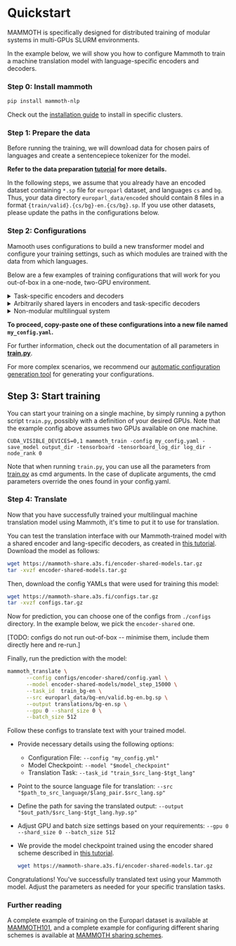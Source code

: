 

# Quickstart

MAMMOTH is specifically designed for distributed training of modular systems in multi-GPUs SLURM environments.

In the example below, we will show you how to configure Mammoth to train a machine translation model with language-specific encoders and decoders.

### Step 0: Install mammoth

```bash
pip install mammoth-nlp
```

Check out the [installation guide](install) to install in specific clusters.

### Step 1: Prepare the data

Before running the training, we will download data for chosen pairs of languages and create a sentencepiece tokenizer for the model.

**Refer to the data preparation [tutorial](prepare_data) for more details.**

In the following steps, we assume that you already have an encoded dataset containing `*.sp` file for `europarl` dataset, and languages `cs` and `bg`. Thus, your data directory `europarl_data/encoded` should contain 8 files in a format `{train/valid}.{cs/bg}-en.{cs/bg}.sp`. If you use other datasets, please update the paths in the configurations below.

### Step 2: Configurations

Mamooth uses configurations to build a new transformer model and configure your training settings, such as which modules are trained with the data from which languages.

Below are a few examples of training configurations that will work for you out-of-box in a one-node, two-GPU environment.

<details>
<summary>Task-specific encoders and decoders</summary>

In this example, we create a model with encoders and decoders **unshared** for the specified languages. This is defined by `enc_sharing_group` and `enc_sharing_group`.
Note that the configs expect you have access to 2 GPUs.

```yaml
# TRAINING CONFIG
world_size: 2
gpu_ranks: [0, 1]

batch_type: tokens
batch_size: 4096

# INPUT/OUTPUT VOCABULARY CONFIG

src_vocab:
  bg: vocab/opusTC.mul.vocab.onmt
  cs: vocab/opusTC.mul.vocab.onmt
  en: vocab/opusTC.mul.vocab.onmt
tgt_vocab:
  cs: vocab/opusTC.mul.vocab.onmt
  en: vocab/opusTC.mul.vocab.onmt

# MODEL CONFIG

model_dim: 512

tasks:
  train_bg-en:
    src_tgt: bg-en
    enc_sharing_group: [bg]
    dec_sharing_group: [en]
    node_gpu: "0:0"
    path_src: europarl_data/encoded/train.bg-en.bg.sp
    path_tgt: europarl_data/encoded/train.bg-en.en.sp
  train_cs-en:
    src_tgt: cs-en
    enc_sharing_group: [cs]
    dec_sharing_group: [en]
    node_gpu: "0:1"
    path_src: europarl_data/encoded/train.cs-en.cs.sp
    path_tgt: europarl_data/encoded/train.cs-en.en.sp
  train_en-cs:
    src_tgt: en-cs
    enc_sharing_group: [en]
    dec_sharing_group: [cs]
    node_gpu: "0:1"
    path_src: europarl_data/encoded/train.cs-en.en.sp
    path_tgt: europarl_data/encoded/train.cs-en.cs.sp

enc_layers: [6]
dec_layers: [6]
```
</details>


<details>
<summary>Arbitrarily shared layers in encoders and task-specific decoders</summary>

The training and vocab config is the same as in the previous example.

```yaml
# TRAINING CONFIG
world_size: 2
gpu_ranks: [0, 1]

batch_type: tokens
batch_size: 4096

# INPUT/OUTPUT VOCABULARY CONFIG

src_vocab:
  bg: vocab/opusTC.mul.vocab.onmt
  cs: vocab/opusTC.mul.vocab.onmt
  en: vocab/opusTC.mul.vocab.onmt
tgt_vocab:
  cs: vocab/opusTC.mul.vocab.onmt
  en: vocab/opusTC.mul.vocab.onmt

# MODEL CONFIG

model_dim: 512

tasks:
  train_bg-en:
    src_tgt: bg-en
    enc_sharing_group: [bg, all]
    dec_sharing_group: [en]
    node_gpu: "0:0"
    path_src: europarl_data/encoded/train.bg-en.bg.sp
    path_tgt: europarl_data/encoded/train.bg-en.en.sp
  train_cs-en:
    src_tgt: cs-en
    enc_sharing_group: [cs, all]
    dec_sharing_group: [en]
    node_gpu: "0:1"
    path_src: europarl_data/encoded/train.cs-en.cs.sp
    path_tgt: europarl_data/encoded/train.cs-en.en.sp
  train_en-cs:
    src_tgt: en-cs
    enc_sharing_group: [en, all]
    dec_sharing_group: [cs]
    node_gpu: "0:1"
    path_src: europarl_data/encoded/train.cs-en.en.sp
    path_tgt: europarl_data/encoded/train.cs-en.cs.sp

enc_layers: [4, 4]
dec_layers: [4]
```
</details>

<details>
<summary>Non-modular multilingual system </summary>

In this example, we share the input/output vocabulary over all languages. Hence, we define a vocabulary for an `all` language, that we use in the definition of the model.

```yaml
# TRAINING CONFIG
world_size: 2
gpu_ranks: [0, 1]

batch_type: tokens
batch_size: 4096

# INPUT/OUTPUT VOCABULARY CONFIG

src_vocab:
  all: vocab/opusTC.mul.vocab.onmt
tgt_vocab:
  all: vocab/opusTC.mul.vocab.onmt

# MODEL CONFIG

model_dim: 512

tasks:
  train_bg-en:
    src_tgt: all-all
    enc_sharing_group: [shared_enc]
    dec_sharing_group: [shared_dec]
    node_gpu: "0:0"
    path_src: europarl_data/encoded/train.bg-en.bg.sp
    path_tgt: europarl_data/encoded/train.bg-en.en.sp
  train_cs-en:
    src_tgt: all-all
    enc_sharing_group: [shared_enc]
    dec_sharing_group: [shared_dec]
    node_gpu: "0:1"
    path_src: europarl_data/encoded/train.cs-en.cs.sp
    path_tgt: europarl_data/encoded/train.cs-en.en.sp
  train_en-cs:
    src_tgt: all-all
    enc_sharing_group: [shared_enc]
    dec_sharing_group: [shared_dec]
    node_gpu: "0:1"
    path_src: europarl_data/encoded/train.cs-en.en.sp
    path_tgt: europarl_data/encoded/train.cs-en.cs.sp

enc_layers: [6]
dec_layers: [6]
```
</details>

**To proceed, copy-paste one of these configurations into a new file named `my_config.yaml`.**

For further information, check out the documentation of all parameters in **[train.py](options/train)**.

For more complex scenarios, we recommend our [automatic configuration generation tool](config_config) for generating your configurations. 

## Step 3: Start training

You can start your training on a single machine, by simply running a python script `train.py`, possibly with a definition of your desired GPUs. 
Note that the example config above assumes two GPUs available on one machine.

```shell
CUDA_VISIBLE_DEVICES=0,1 mammoth_train -config my_config.yaml -save_model output_dir -tensorboard -tensorboard_log_dir log_dir -node_rank 0
```

Note that when running `train.py`, you can use all the parameters from [train.py](options/train) as cmd arguments. In the case of duplicate arguments, the cmd parameters override the ones found in your config.yaml.



### Step 4: Translate

Now that you have successfully trained your multilingual machine translation model using Mammoth, it's time to put it to use for translation.

You can test the translation interface with our Mammoth-trained model with a shared encoder and lang-specific decoders, as created in [this tutorial](examples/sharing_schemes.md).
Download the model as follows:
```bash
wget https://mammoth-share.a3s.fi/encoder-shared-models.tar.gz
tar -xvzf encoder-shared-models.tar.gz
```
Then, download the config YAMLs that were used for training this model:
```bash
wget https://mammoth-share.a3s.fi/configs.tar.gz
tar -xvzf configs.tar.gz
```
Now for prediction, you can choose one of the configs from `./configs` directory.
In the example below, we pick the `encoder-shared` one.

[TODO: configs do not run out-of-box -- minimise them, include them directly here and re-run.]

Finally, run the prediction with the model:

```bash
mammoth_translate \
      --config configs/encoder-shared/config.yaml \
      --model encoder-shared-models/model_step_15000 \
      --task_id  train_bg-en \
      --src europarl_data/bg-en/valid.bg-en.bg.sp \
      --output translations/bg-en.sp \
      --gpu 0 --shard_size 0 \
      --batch_size 512
```

Follow these configs to translate text with your trained model.

- Provide necessary details using the following options:
   - Configuration File: `--config "my_config.yml"`
   - Model Checkpoint: `--model "$model_checkpoint"`
   - Translation Task: `--task_id "train_$src_lang-$tgt_lang"`

- Point to the source language file for translation:
   `--src "$path_to_src_language/$lang_pair.$src_lang.sp"`
- Define the path for saving the translated output: `--output "$out_path/$src_lang-$tgt_lang.hyp.sp"`
- Adjust GPU and batch size settings based on your requirements: `--gpu 0 --shard_size 0 --batch_size 512`
- We provide the model checkpoint trained using the encoder shared scheme described in [this tutorial](examples/sharing_schemes.md).
    ```bash
    wget https://mammoth-share.a3s.fi/encoder-shared-models.tar.gz
    ```

Congratulations! You've successfully translated text using your Mammoth model. Adjust the parameters as needed for your specific translation tasks.

### Further reading
A complete example of training on the Europarl dataset is available at [MAMMOTH101](examples/train_mammoth_101.md), and a complete example for configuring different sharing schemes is available at [MAMMOTH sharing schemes](examples/sharing_schemes.md).
